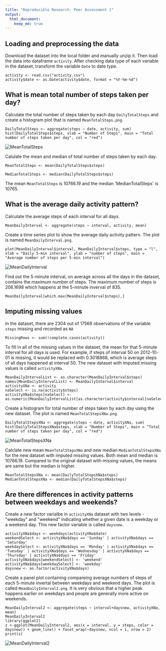 ```yaml
---
title: "Reproducible Research: Peer Assessment 1"
output: 
  html_document:
    keep_md: true
---
```



## Loading and preprocessing the data
Download the dataset into the local folder and manually unzip it. Then load the data into dataframe `activity`. After checking data type of each variable in the dataset, transform the variable `Date` to date type.

    activity <- read.csv("activity.csv")
    activity$date <- as.Date(activity$date, format = "%Y-%m-%d")

## What is mean total number of steps taken per day?
Calculate the total number of steps taken by each day `DailyTotalSteps` and create a histogram plot that is named `MeanTotalSteps.png`.

    DailyTotalSteps <- aggregate(steps ~ date, activity, sum)
    hist(DailyTotalSteps$steps, xlab = "Number of Steps", main = "Total number of steps taken per day", col = "red")

![MeanTotalSteps](MeanTotalSteps.png)

Calulate the mean and median of total number of steps taken by each day. 

    MeanTotalSteps <- mean(DailyTotalSteps$steps)
    
    MedianTotalSteps <- median(DailyTotalSteps$steps)
  

The mean `MeanTotalSteps` is 10766.19 and the median 'MedianTotalSteps' is 10765.

## What is the average daily activity pattern?
Calculate the average steps of each interval for all days. 

    MeanDailyInterval <- aggregate(steps ~ interval, activity, mean)
Create a time series plot to show the average daily activity pattern. The plot is named `MeanDailyInterval.png`.

    plot(MeanDailyInterval$interval, MeanDailyInterval$steps, type = "l", xlab = "Daily 5-min interval", ylab = "number of steps", main = "Average number of steps per 5-min interval")

![MeanDailyInterval](MeanDailyInterval.png)

Find out the 5-minute interval, on average across all the days in the dataset, contains the maximum number of steps. The maximum number of steps is 206.1698 which happens at the 5-minute inverval of 835. 

    MeanDailyInterval[which.max(MeanDailyInterval$steps),]

## Imputing missing values
In the dataset, there are 2304 out of 17568 observations of the variable `steps` missing and recorded as `NA`

    MissingRows <- sum(!complete.cases(activity))

To fill in all of the missing values in the dataset, the mean for that 5-minute interval for all days is used. For example, if steps of interval 50 on 2012-10-01 is missing, it would be replaced with 0.3018868, which is average steps of all days happened at interval 50. The new dataset with imputed missing values is called `activityXNa`.

    MeanDailyIntervalList <- as.character(MeanDailyInterval$steps)
    names(MeanDailyIntervalList) <- MeanDailyInterval$interval
    activityXNa <- activity
    naSelect <- is.na(activity$steps)
    activityXNa$steps[naSelect] <- as.numeric(MeanDailyIntervalList[as.character(activity$interval[naSelect])])
    
Create a histogram for total number of steps taken by each day using the new dataset. The plot is named `MeanTotalStepsXNa.png`.

    DailyTotalStepsXNa <- aggregate(steps ~ date, activityXNa, sum)
    hist(DailyTotalStepsXNa$steps, xlab = "Number of Steps", main = "Total number of steps taken per day", col = "red")
    
![MeanTotalStepsXNa](MeanTotalStepsXNa.png)

Calclate new mean `MeanTotalStepsXNa` and new median `MedianTotalStepsXNa` for the new dataset with imputed missing values. Both mean and median is 10766.19. Compared to the original dataset with missing values, the means are same but the median is higher.

    MeanTotalStepsXNa <- mean(DailyTotalStepsXNa$steps)
    MedianTotalStepsXNa <- median(DailyTotalStepsXNa$steps)
    

## Are there differences in activity patterns between weekdays and weekends?
Create a new factor varialbe in `activityXNa` dataset with two levels - "weekday" and "weekend" indicating whether a given date is a weekday or a weekend day. This new factor variable is called `daysnew`.

    activityXNa$days <- weekdays(activityXNa$date)
    weekendSelect <- activityXNa$days == 'Sunday' | activityXNa$days == 'Saturday'
    weekdaySelect <- activityXNa$days == 'Monday' | activityXNa$days == 'Tuesday' | activityXNa$days == 'Wednesday' | activityXNa$days == 'Thursday' | activityXNa$days == 'Friday'
    activityXNa$days[weekendSelect] <- 'weekend'
    activityXNa$days[weekdaySelect] <- 'weekday'
    daysnew <- as.factor(activityXNa$days)

Create a panel plot containing compareing average numbers of steps of each 5-minute invertal between weekdays and weekend days. The plot is called `MeanDailyInterval2.png`. It is very obvious that a higher peak happens earlier on weekdays and people are generally more active on weekends.

    MeanDailyInterval2 <- aggregate(steps ~ interval+daysnew, activityXNa, mean)
    MeanDailyInterval2
    library(ggplot2)
    z <-ggplot(MeanDailyInterval2, aes(x = interval, y = steps, color = daysnew)) + geom_line() + facet_wrap(~daysnew, ncol = 1, nrow = 2)
    print(z)

![MeanDailyInterval2](MeanDailyInterval2.png)

